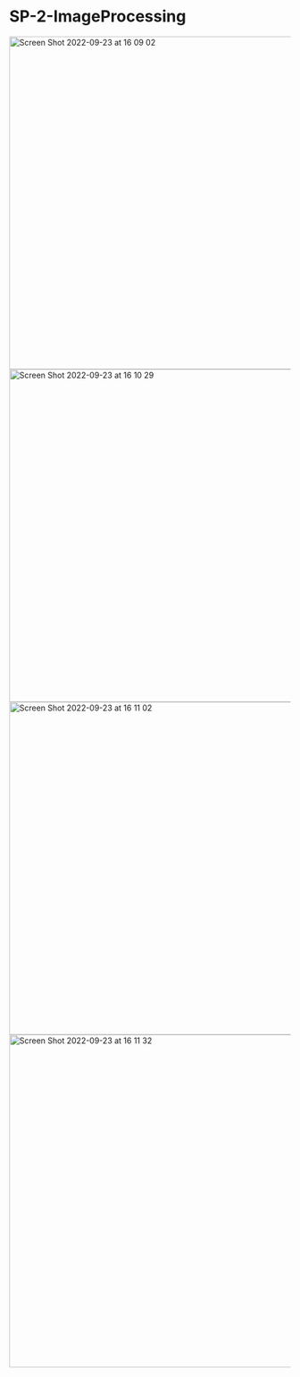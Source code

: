 # SP-2-ImageProcessing

<img width="595" alt="Screen Shot 2022-09-23 at 16 09 02" src="https://user-images.githubusercontent.com/74483949/191980546-faf094d3-db51-4208-a92d-d21287f5131c.png">
<img width="595" alt="Screen Shot 2022-09-23 at 16 10 29" src="https://user-images.githubusercontent.com/74483949/191980566-08f7362b-6037-4d0c-b538-70728111834c.png">
<img width="595" alt="Screen Shot 2022-09-23 at 16 11 02" src="https://user-images.githubusercontent.com/74483949/191980578-6b8d2b4f-3930-4ef9-a795-09864799f826.png">
<img width="595" alt="Screen Shot 2022-09-23 at 16 11 32" src="https://user-images.githubusercontent.com/74483949/191980586-06728426-75f9-4c3c-80b5-e57fb4b28fdc.png">
